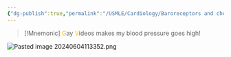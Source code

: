 ```yaml
---
{"dg-publish":true,"permalink":"/USMLE/Cardiology/Baroreceptors and chemoreceptors/"}
---
```


>[!Mnemonic] 
><font color="#ffc000">G</font>ay <font color="#ffc000">V</font>ideos makes my blood pressure goes high!

![Pasted image 20240604113352.png](/img/user/appendix/Pasted%20image%2020240604113352.png)
